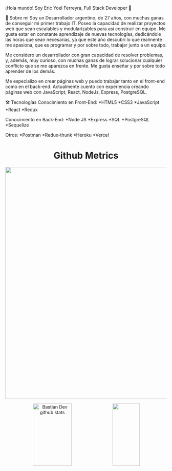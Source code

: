 ¡Hola mundo! Soy Eric Yoel Ferreyra, Full Stack Developer 👋

📖 Sobre mi
Soy un Desarrollador argentino, de 27 años, con muchas ganas de conseguir mi primer trabajo IT. Poseo la capacidad de realizar proyectos web que sean escalables y modularizables para así construir en equipo. Me gusta estar en constante aprendizaje de nuevas tecnologías, dedicándole las horas que sean necesarias, ya que este año descubrí lo que realmente me apasiona, que es programar y por sobre todo, trabajar junto a un equipo.

Me considero un desarrollador con gran capacidad de resolver problemas, y, además, muy curioso, con muchas ganas de lograr solucionar cualquier conflicto que se me aparezca en frente. Me gusta enseñar y por sobre todo aprender de los demás.

Me especializo en crear páginas web y puedo trabajar tanto en el front-end como en el back-end. Actualmente cuento con experiencia creando páginas web con JavaScript, React, NodeJs, Express, PostgreSQL.

🛠 Tecnologías
Conocimiento en Front-End:
*HTML5
*CSS3
*JavaScript
*React
*Redux

Conocimiento en Back-End:
*Node JS
*Express
*SQL
*PostgreSQL
*Sequelize

Otros:
*Postman
*Redux-thunk
*Heroku
*Vercel

<h1 align="center">Github Metrics </h1><p align="center">
<img width="725em" src="https://github-profile-summary-cards.vercel.app/api/cards/profile-details?username=bastndev&theme=github_dark" />
</p>

<div align="center">  
  <img width="49%" height="195px" src="https://github-readme-stats.vercel.app/api?username=bastndev&show_icons=true&count_private=true&hide_border=true&title_color=02D9F7FF&icon_color=02D9F7FF&text_color=c9d1d9&bg_color=0d1117" alt="Bastian Dev github stats" /> 
  
  <img width="41%" height="195px" src="https://github-readme-stats.vercel.app/api/top-langs/?username=bastndev&layout=compact&hide_border=true&title_color=02D9F7FF&text_color=02D9F7FF&bg_color=0d1117" />
</div> 
